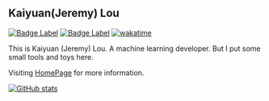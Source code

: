 ## Kaiyuan(Jeremy) Lou

[![Badge Label](https://img.shields.io/badge/homepage-kaiyuanlou.com-blue)](http://kaiyuanlou.com/)
[![Badge Label](https://img.shields.io/badge/blog-midstream.cn-blue)](https://midstream.cn/)
[![wakatime](https://wakatime.com/badge/user/f233a57d-6357-44aa-850a-b10280beae95.svg)](https://wakatime.com/@f233a57d-6357-44aa-850a-b10280beae95)

This is Kaiyuan (Jeremy) Lou. A machine learning developer. But I put some small tools and toys here.

Visiting [HomePage](http://kaiyuanlou.com/) for more information.


[![GitHub stats](https://github-readme-stats.vercel.app/api?username=midstreeeam&show=discussions_answered)](https://github.com/midstreeeam/github-readme-stats)   

<!--
  [![Top Langs](https://github-readme-stats.vercel.app/api/top-langs/?username=midstreeeam&layout=donut&hide=html,css,M4,jupyter%20notebook,javascript)](https://github.com/anuraghazra/github-readme-stats)
-->

<!--
[![wakatime stats](https://github-readme-stats.vercel.app/api/wakatime?username=midstream)](https://github.com/midstreeeam/github-readme-stats)
-->
